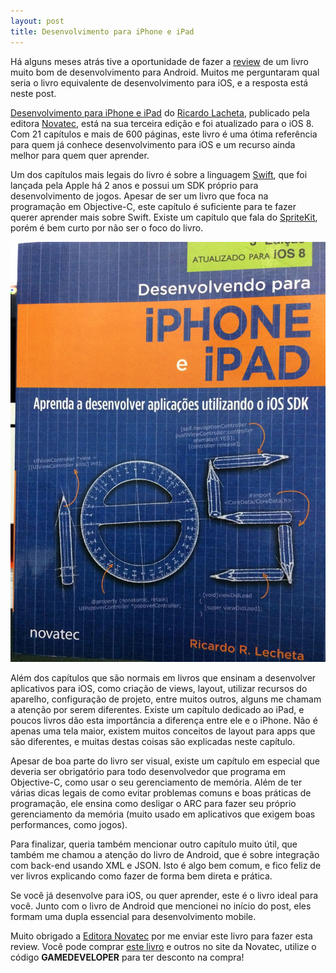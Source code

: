 ```yaml
---
layout: post
title: Desenvolvimento para iPhone e iPad
---
```


Há alguns meses atrás tive a oportunidade de fazer a [review](http://gamedeveloper.com.br/dominando-o-android-do-basico-ao-avancado/) de um livro muito bom de desenvolvimento para Android. Muitos me perguntaram qual seria o livro equivalente de desenvolvimento para iOS, e a resposta está neste post.

[Desenvolvimento para iPhone e iPad](http://www.novatec.com.br/livros/iphoneeipad3ed/) do [Ricardo Lacheta](http://www.novatec.com.br/autores/ricardolecheta/), publicado pela editora [Novatec](http://www.novatec.com.br), está na sua terceira edição e foi atualizado para o iOS 8. Com 21 capítulos e mais de 600 páginas, este livro é uma ótima referência para quem já conhece desenvolvimento para iOS e um recurso ainda melhor para quem quer aprender.

Um dos capítulos mais legais do livro é sobre a linguagem [Swift](https://developer.apple.com/swift/), que foi lançada pela Apple há 2 anos e possui um SDK próprio para desenvolvimento de jogos. Apesar de ser um livro que foca na programação em Objective-C, este capítulo é suficiente para te fazer querer aprender mais sobre Swift. Existe um capítulo que fala do [SpriteKit](https://developer.apple.com/spritekit/), porém é bem curto por não ser o foco do livro.

[![Desenvolvendo para iPhone e iPad](../content/images/2015/09/ios_book_cover-768x1024.jpg)](../content/images/2015/09/ios_book_cover.jpg)

Além dos capítulos que são normais em livros que ensinam a desenvolver aplicativos para iOS, como criação de views, layout, utilizar recursos do aparelho, configuração de projeto, entre muitos outros, alguns me chamam a atenção por serem diferentes. Existe um capítulo dedicado ao iPad, e poucos livros dão esta importância a diferença entre ele e o iPhone. Não é apenas uma tela maior, existem muitos conceitos de layout para apps que são diferentes, e muitas destas coisas são explicadas neste capítulo.

Apesar de boa parte do livro ser visual, existe um capítulo em especial que deveria ser obrigatório para todo desenvolvedor que programa em Objective-C, como usar o seu gerenciamento de memória. Além de ter várias dicas legais de como evitar problemas comuns e boas práticas de programação, ele ensina como desligar o ARC para fazer seu próprio gerenciamento da memória (muito usado em aplicativos que exigem boas performances, como jogos).

Para finalizar, queria também mencionar outro capítulo muito útil, que também me chamou a atenção do livro de Android, que é sobre integração com back-end usando XML e JSON. Isto é algo bem comum, e fico feliz de ver livros explicando como fazer de forma bem direta e prática.

Se você já desenvolve para iOS, ou quer aprender, este é o livro ideal para você. Junto com o livro de Android que mencionei no início do post, eles formam uma dupla essencial para desenvolvimento mobile.

Muito obrigado a [Editora Novatec](http://novatec.com.br/ "Novatec") por me enviar este livro para fazer esta review. Você pode comprar [este livro](http://www.novatec.com.br/livros/iphoneeipad3ed/ "Livro Android") e outros no site da Novatec, utilize o código **GAMEDEVELOPER** para ter desconto na compra!

 

 
